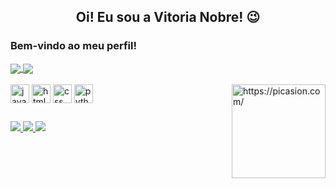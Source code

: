 <div align="center">
  <h2>Oi! Eu sou a Vitoria Nobre! 😉</h2>
</div>

### Bem-vindo ao meu perfil!

<div>
  <a href="https://github.com/vitorianobre">
    <img align="center" src="https://github-readme-stats.vercel.app/api?username=vitorianobre&show_icons=true&count_private=true&bg_color=90,D97398,A65398,5679A6,263F73&title_color=ffffff&text_color=ffffff&icon_color=222059&hide=prs,issues"/>
  </a>
  <a href="https://github.com/vitorianobre">
    <img align="center" src="https://github-readme-stats.vercel.app/api/top-langs/?username=vitorianobre&layout=compact&title_color=ffffff&bg_color=90,D97398,A65398"/>
  </a>
</div>

<div style="inline-block"> <br>
  <img align="center" alt="javascript" height="30" widht"40" src="https://cdn.jsdelivr.net/gh/devicons/devicon/icons/javascript/javascript-original.svg" />
  <img align="center" alt="html" height="30" widht"40" src="https://cdn.jsdelivr.net/gh/devicons/devicon/icons/html5/html5-original.svg" />
  <img align="center" alt="css" height="30" widht"40" src="https://cdn.jsdelivr.net/gh/devicons/devicon/icons/css3/css3-original.svg" />
  <img align="center"alt="python" height="30" widht"40" src="https://cdn.jsdelivr.net/gh/devicons/devicon/icons/python/python-original.svg" />
  <img align="right" src="https://i.picasion.com/pic91/713a79f7f943296b93e5e1efb63232fb.gif" width="150" height="150" alt="https://picasion.com/"/>
</div>

##

<div>
  <a href="mailto:vitorianobre@alu.ufc.br">
    <img src="https://img.shields.io/badge/Gmail-D14836?style=for-the-badge&logo=gmail&logoColor=white" target="_blank"/>
  </a>
  <a href="www.linkedin.com/in/vitoria-nobre" target="_blank">
    <img src="https://img.shields.io/badge/LinkedIn-0077B5?style=for-the-badge&logo=linkedin&logoColor=white"/>
  </a>
  <a href="https://www.instagram.com/vitoriia.nobre/" target="_blank">
    <img src="https://img.shields.io/badge/Instagram-E4405F?style=for-the-badge&logo=instagram&logoColor=white"/>
  </a>
</div>
